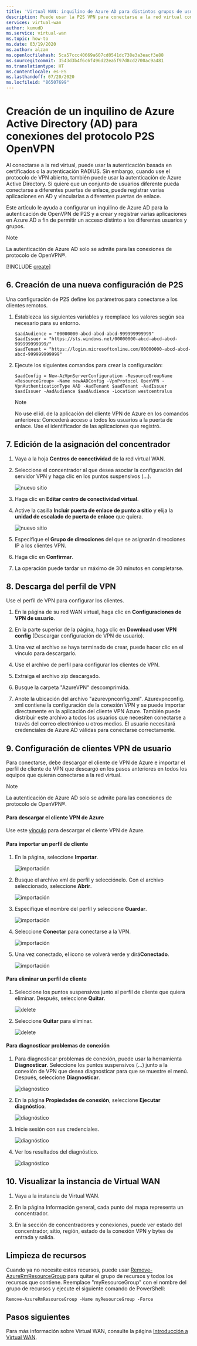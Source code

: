 ```yaml
---
title: 'Virtual WAN: inquilino de Azure AD para distintos grupos de usuarios: Autenticación de Azure AD'
description: Puede usar la P2S VPN para conectarse a la red virtual con la autenticación de Azure AD
services: virtual-wan
author: kumudD
ms.service: virtual-wan
ms.topic: how-to
ms.date: 03/19/2020
ms.author: alzam
ms.openlocfilehash: 5ca57ccc40669a607cd0541dc738e3a3eacf3e88
ms.sourcegitcommit: 3543d3b4f6c6f496d22ea5f97d8cd2700ac9a481
ms.translationtype: HT
ms.contentlocale: es-ES
ms.lasthandoff: 07/20/2020
ms.locfileid: "86507699"
---
```

# <a name="create-an-azure-active-directory-ad-tenant-for-p2s-openvpn-protocol-connections"></a>Creación de un inquilino de Azure Active Directory (AD) para conexiones del protocolo P2S OpenVPN

Al conectarse a la red virtual, puede usar la autenticación basada en certificados o la autenticación RADIUS. Sin embargo, cuando use el protocolo de VPN abierto, también puede usar la autenticación de Azure Active Directory. Si quiere que un conjunto de usuarios diferente pueda conectarse a diferentes puertas de enlace, puede registrar varias aplicaciones en AD y vincularlas a diferentes puertas de enlace.

Este artículo le ayuda a configurar un inquilino de Azure AD para la autenticación de OpenVPN de P2S y a crear y registrar varias aplicaciones en Azure AD a fin de permitir un acceso distinto a los diferentes usuarios y grupos.

> [!NOTE]
> La autenticación de Azure AD solo se admite para las conexiones de protocolo de OpenVPN&reg;.
>

[!INCLUDE [create](../../includes/openvpn-azure-ad-tenant-multi-app.md)]

## <a name="6-create-a-new-p2s-configuration"></a><a name="site"></a>6. Creación de una nueva configuración de P2S

Una configuración de P2S define los parámetros para conectarse a los clientes remotos.

1. Establezca las siguientes variables y reemplace los valores según sea necesario para su entorno.

   ```azurepowershell-interactive
   $aadAudience = "00000000-abcd-abcd-abcd-999999999999"
   $aadIssuer = "https://sts.windows.net/00000000-abcd-abcd-abcd-999999999999/"
   $aadTenant = "https://login.microsoftonline.com/00000000-abcd-abcd-abcd-999999999999"    
   ```

2. Ejecute los siguientes comandos para crear la configuración:

   ```azurepowershell-interactive
   $aadConfig = New-AzVpnServerConfiguration -ResourceGroupName <ResourceGroup> -Name newAADConfig -VpnProtocol OpenVPN -VpnAuthenticationType AAD -AadTenant $aadTenant -AadIssuer $aadIssuer -AadAudience $aadAudience -Location westcentralus
   ```

   > [!NOTE]
   > No use el id. de la aplicación del cliente VPN de Azure en los comandos anteriores: Concederá acceso a todos los usuarios a la puerta de enlace. Use el identificador de las aplicaciones que registró.

## <a name="7-edit-hub-assignment"></a><a name="hub"></a>7. Edición de la asignación del concentrador

1. Vaya a la hoja **Centros de conectividad** de la red virtual WAN.

2. Seleccione el concentrador al que desea asociar la configuración del servidor VPN y haga clic en los puntos suspensivos (...).

    ![nuevo sitio](media/openvpn-azure-ad-tenant-multi-app/p2s4.jpg)

3. Haga clic en **Editar centro de conectividad virtual**.

4. Active la casilla **Incluir puerta de enlace de punto a sitio** y elija la **unidad de escalado de puerta de enlace** que quiera.

    ![nuevo sitio](media/openvpn-azure-ad-tenant-multi-app/p2s2.jpg)

5. Especifique el **Grupo de direcciones** del que se asignarán direcciones IP a los clientes VPN.

6. Haga clic en **Confirmar**.

7. La operación puede tardar un máximo de 30 minutos en completarse.

## <a name="8-download-vpn-profile"></a><a name="device"></a>8. Descarga del perfil de VPN

Use el perfil de VPN para configurar los clientes.

1. En la página de su red WAN virtual, haga clic en **Configuraciones de VPN de usuario**.

2. En la parte superior de la página, haga clic en **Download user VPN config** (Descargar configuración de VPN de usuario).

3. Una vez el archivo se haya terminado de crear, puede hacer clic en el vínculo para descargarlo.

4. Use el archivo de perfil para configurar los clientes de VPN.

5. Extraiga el archivo zip descargado.

6. Busque la carpeta "AzureVPN" descomprimida.

7. Anote la ubicación del archivo "azurevpnconfig.xml". Azurevpnconfig. xml contiene la configuración de la conexión VPN y se puede importar directamente en la aplicación del cliente VPN Azure. También puede distribuir este archivo a todos los usuarios que necesiten conectarse a través del correo electrónico u otros medios. El usuario necesitará credenciales de Azure AD válidas para conectarse correctamente.

## <a name="9-configure-user-vpn-clients"></a>9. Configuración de clientes VPN de usuario

Para conectarse, debe descargar el cliente de VPN de Azure e importar el perfil de cliente de VPN que descargó en los pasos anteriores en todos los equipos que quieran conectarse a la red virtual.

> [!NOTE]
> La autenticación de Azure AD solo se admite para las conexiones de protocolo de OpenVPN&reg;.
>

#### <a name="to-download-the-azure-vpn-client"></a>Para descargar el cliente VPN de Azure

Use este [vínculo](https://go.microsoft.com/fwlink/?linkid=2117554) para descargar el cliente VPN de Azure.

#### <a name="to-import-a-client-profile"></a><a name="import"></a>Para importar un perfil de cliente

1. En la página, seleccione **Importar**.

    ![importación](./media/openvpn-azure-ad-tenant-multi-app/import/import1.jpg)

2. Busque el archivo xml de perfil y selecciónelo. Con el archivo seleccionado, seleccione **Abrir**.

    ![importación](./media/openvpn-azure-ad-tenant-multi-app/import/import2.jpg)

3. Especifique el nombre del perfil y seleccione **Guardar**.

    ![importación](./media/openvpn-azure-ad-tenant-multi-app/import/import3.jpg)

4. Seleccione **Conectar** para conectarse a la VPN.

    ![importación](./media/openvpn-azure-ad-tenant-multi-app/import/import4.jpg)

5. Una vez conectado, el icono se volverá verde y dirá**Conectado**.

    ![importación](./media/openvpn-azure-ad-tenant-multi-app/import/import5.jpg)

#### <a name="to-delete-a-client-profile"></a><a name="delete"></a>Para eliminar un perfil de cliente

1. Seleccione los puntos suspensivos junto al perfil de cliente que quiera eliminar. Después, seleccione **Quitar**.

    ![delete](./media/openvpn-azure-ad-tenant-multi-app/delete/delete1.jpg)

2. Seleccione **Quitar** para eliminar.

    ![delete](./media/openvpn-azure-ad-tenant-multi-app/delete/delete2.jpg)

#### <a name="to-diagnose-connection-issues"></a><a name="diagnose"></a>Para diagnosticar problemas de conexión

1. Para diagnosticar problemas de conexión, puede usar la herramienta **Diagnosticar**. Seleccione los puntos suspensivos (...) junto a la conexión de VPN que desea diagnosticar para que se muestre el menú. Después, seleccione **Diagnosticar**.

    ![diagnóstico](./media/openvpn-azure-ad-tenant-multi-app/diagnose/diagnose1.jpg)

2. En la página **Propiedades de conexión**, seleccione **Ejecutar diagnóstico**.

    ![diagnóstico](./media/openvpn-azure-ad-tenant-multi-app/diagnose/diagnose2.jpg)

3. Inicie sesión con sus credenciales.

    ![diagnóstico](./media/openvpn-azure-ad-tenant-multi-app/diagnose/diagnose3.jpg)

4. Ver los resultados del diagnóstico.

    ![diagnóstico](./media/openvpn-azure-ad-tenant-multi-app/diagnose/diagnose4.jpg)

## <a name="10-view-your-virtual-wan"></a><a name="viewwan"></a>10. Visualizar la instancia de Virtual WAN

1. Vaya a la instancia de Virtual WAN.

2. En la página Información general, cada punto del mapa representa un concentrador.

3. En la sección de concentradores y conexiones, puede ver estado del concentrador, sitio, región, estado de la conexión VPN y bytes de entrada y salida.

## <a name="clean-up-resources"></a><a name="cleanup"></a>Limpieza de recursos

Cuando ya no necesite estos recursos, puede usar [Remove-AzureRmResourceGroup](/powershell/module/azurerm.resources/remove-azurermresourcegroup) para quitar el grupo de recursos y todos los recursos que contiene. Reemplace "myResourceGroup" con el nombre del grupo de recursos y ejecute el siguiente comando de PowerShell:

```azurepowershell-interactive
Remove-AzureRmResourceGroup -Name myResourceGroup -Force
```

## <a name="next-steps"></a>Pasos siguientes

Para más información sobre Virtual WAN, consulte la página [Introducción a Virtual WAN](virtual-wan-about.md).

